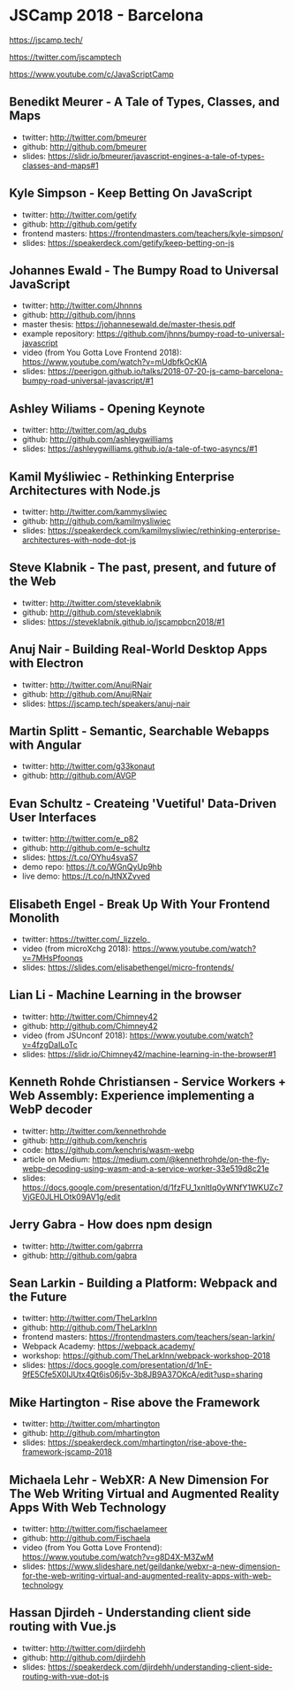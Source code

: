 # JSCamp 2018 - Barcelona

https://jscamp.tech/

https://twitter.com/jscamptech

https://www.youtube.com/c/JavaScriptCamp

## Benedikt Meurer - A Tale of Types, Classes, and Maps

- twitter: http://twitter.com/bmeurer
- github: http://github.com/bmeurer
- slides: https://slidr.io/bmeurer/javascript-engines-a-tale-of-types-classes-and-maps#1

## Kyle Simpson - Keep Betting On JavaScript

- twitter: http://twitter.com/getify
- github: http://github.com/getify
- frontend masters: https://frontendmasters.com/teachers/kyle-simpson/
- slides: https://speakerdeck.com/getify/keep-betting-on-js

## Johannes Ewald - The Bumpy Road to Universal JavaScript

- twitter: http://twitter.com/Jhnnns
- github: http://github.com/jhnns
- master thesis: https://johannesewald.de/master-thesis.pdf
- example repository: https://github.com/jhnns/bumpy-road-to-universal-javascript
- video (from You Gotta Love Frontend
  2018): https://www.youtube.com/watch?v=mUdbfkOcKIA
- slides: https://peerigon.github.io/talks/2018-07-20-js-camp-barcelona-bumpy-road-universal-javascript/#1

## Ashley Wiliams - Opening Keynote

- twitter: http://twitter.com/ag_dubs
- github: http://github.com/ashleygwilliams
- slides: https://ashleygwilliams.github.io/a-tale-of-two-asyncs/#1

## Kamil Myśliwiec - Rethinking Enterprise Architectures with Node.js

- twitter: http://twitter.com/kammysliwiec
- github: http://github.com/kamilmysliwiec
- slides: https://speakerdeck.com/kamilmysliwiec/rethinking-enterprise-architectures-with-node-dot-js

## Steve Klabnik - The past, present, and future of the Web

- twitter: http://twitter.com/steveklabnik
- github: http://github.com/steveklabnik
- slides: https://steveklabnik.github.io/jscampbcn2018/#1

## Anuj Nair - Building Real-World Desktop Apps with Electron

- twitter: http://twitter.com/AnujRNair
- github: http://github.com/AnujRNair
- slides: https://jscamp.tech/speakers/anuj-nair

## Martin Splitt - Semantic, Searchable Webapps with Angular

- twitter: http://twitter.com/g33konaut
- github: http://github.com/AVGP

## Evan Schultz - Createing 'Vuetiful' Data-Driven User Interfaces

- twitter: http://twitter.com/e_p82
- github: http://github.com/e-schultz
- slides: https://t.co/OYhu4svaS7
- demo repo: https://t.co/WGnQyUp9hb
- live demo: https://t.co/nJtNXZvved

## Elisabeth Engel - Break Up With Your Frontend Monolith

- twitter: https://twitter.com/_lizzelo_
- video (from microXchg 2018): https://www.youtube.com/watch?v=7MHsPfoonqs
- slides: https://slides.com/elisabethengel/micro-frontends/

## Lian Li - Machine Learning in the browser

- twitter: http://twitter.com/Chimney42
- github: http://github.com/Chimney42
- video (from JSUnconf 2018): https://www.youtube.com/watch?v=4fzgDaILoTc
- slides: https://slidr.io/Chimney42/machine-learning-in-the-browser#1

## Kenneth Rohde Christiansen - Service Workers + Web Assembly: Experience implementing a WebP decoder

- twitter: http://twitter.com/kennethrohde
- github: http://github.com/kenchris
- code: https://github.com/kenchris/wasm-webp
- article on Medium: https://medium.com/@kennethrohde/on-the-fly-webp-decoding-using-wasm-and-a-service-worker-33e519d8c21e
- slides: https://docs.google.com/presentation/d/1fzFU_1xnltIq0yWNfY1WKUZc7VjGE0JLHLOtk09AV1g/edit

## Jerry Gabra - How does npm design

- twitter: http://twitter.com/gabrrra
- github: http://github.com/gabra

## Sean Larkin - Building a Platform: Webpack and the Future

- twitter: http://twitter.com/TheLarkInn
- github: http://github.com/TheLarkInn
- frontend masters: https://frontendmasters.com/teachers/sean-larkin/
- Webpack Academy: https://webpack.academy/
- workshop: https://github.com/TheLarkInn/webpack-workshop-2018
- slides: https://docs.google.com/presentation/d/1nE-9fE5Cfe5X0IJUtx4Qt6is06j5v-3b8JB9A37OKcA/edit?usp=sharing
## Mike Hartington - Rise above the Framework

- twitter: http://twitter.com/mhartington
- github: http://github.com/mhartington
- slides: https://speakerdeck.com/mhartington/rise-above-the-framework-jscamp-2018

## Michaela Lehr - WebXR: A New Dimension For The Web Writing Virtual and Augmented Reality Apps With Web Technology

- twitter: http://twitter.com/fischaelameer
- github: http://github.com/Fischaela
- video (from You Gotta Love Frontend): https://www.youtube.com/watch?v=g8D4X-M3ZwM
- slides: https://www.slideshare.net/geildanke/webxr-a-new-dimension-for-the-web-writing-virtual-and-augmented-reality-apps-with-web-technology

## Hassan Djirdeh - Understanding client side routing with Vue.js

- twitter: http://twitter.com/djirdehh
- github: http://github.com/djirdehh
- slides: https://speakerdeck.com/djirdehh/understanding-client-side-routing-with-vue-dot-js
